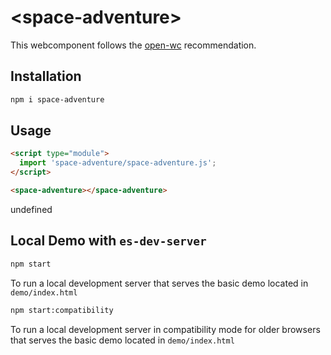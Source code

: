 # \<space-adventure>

This webcomponent follows the [open-wc](https://github.com/open-wc/open-wc) recommendation.

## Installation
```bash
npm i space-adventure
```

## Usage
```html
<script type="module">
  import 'space-adventure/space-adventure.js';
</script>

<space-adventure></space-adventure>
```

undefined

## Local Demo with `es-dev-server`
```bash
npm start
```
To run a local development server that serves the basic demo located in `demo/index.html`

```bash
npm start:compatibility
```
To run a local development server in compatibility mode for older browsers that serves the basic demo located in `demo/index.html`

